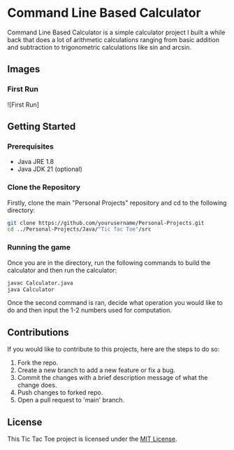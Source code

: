 # Command Line Based Calculator
Command Line Based Calculator is a simple calculator project I built a while back that does a lot of arithmetic calculations ranging from basic addition and subtraction to trigonometric calculations like sin and arcsin.

## Images

### First Run
![First Run]

## Getting Started
### Prerequisites
- Java JRE 1.8
- Java JDK 21 (optional)

### Clone the Repository
Firstly, clone the main "Personal Projects" repository and cd to the following directory:
```bash
git clone https://github.com/yourusername/Personal-Projects.git
cd ../Personal-Projects/Java/"Tic Tac Toe"/src
```
 
### Running the game
Once you are in the directory, run the following commands to build the calculator and then run the calculator:
```bash
javac Calculator.java
java Calculator
```
Once the second command is ran, decide what operation you would like to do and then input the 1-2 numbers used for computation.


## Contributions
If you would like to contribute to this projects, here are the steps to do so:

1. Fork the repo.
2. Create a new branch to add a new feature or fix a bug.
3. Commit the changes with a brief description message of what the change does.
4. Push changes to forked repo.
5. Open a pull request to 'main' branch.

## License
This Tic Tac Toe project is licensed under the [MIT License](https://github.com/Dossr-NK/Personal-Projects/blob/main/LICENSE.txt).
